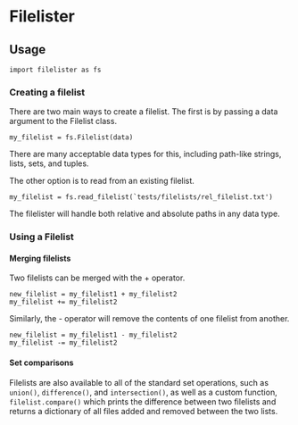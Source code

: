 # Filelister
## Usage
```
import filelister as fs
```
### Creating a filelist
There are two main ways to create a filelist. The first is by passing a data argument to the Filelist class.
```
my_filelist = fs.Filelist(data)
```
There are many acceptable data types for this, including path-like strings, lists, sets, and tuples.

The other option is to read from an existing filelist.
```
my_filelist = fs.read_filelist(`tests/filelists/rel_filelist.txt')
```
The filelister will handle both relative and absolute paths in any data type.
### Using a Filelist
#### Merging filelists
Two filelists can be merged with the + operator.
```
new_filelist = my_filelist1 + my_filelist2
my_filelist += my_filelist2
```
Similarly, the - operator will remove the contents of one filelist from another.
```
new_filelist = my_filelist1 - my_filelist2
my_filelist -= my_filelist2
```
#### Set comparisons
Filelists are also available to all of the standard set operations, such as ```union()```, ```difference()```, and ```intersection()```, as well as a custom function, ```filelist.compare()``` which prints the difference between two filelists and returns a dictionary of all files added and removed between the two lists.


